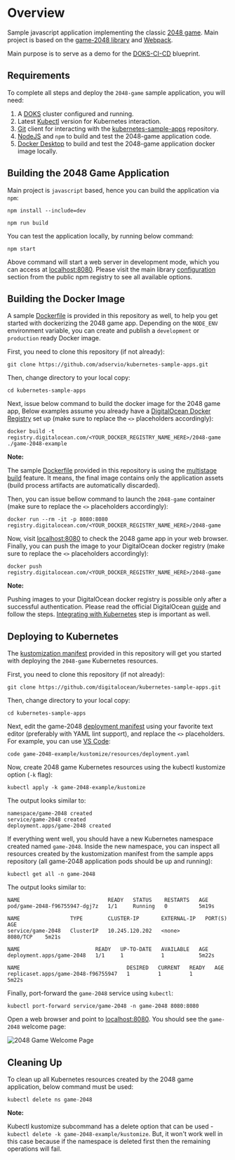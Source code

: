 # Overview

Sample javascript application implementing the classic [2048 game](https://en.wikipedia.org/wiki/2048_(video_game)). Main project is based on the [game-2048 library](https://www.npmjs.com/package/game-2048) and [Webpack](https://webpack.js.org).

Main purpose is to serve as a demo for the [DOKS-CI-CD](https://github.com/digitalocean/container-blueprints/tree/main/DOKS-CI-CD) blueprint.

## Requirements

To complete all steps and deploy the `2048-game` sample application, you will need:

1. A [DOKS](https://docs.digitalocean.com/products/kubernetes/quickstart) cluster configured and running.
2. Latest [Kubectl](https://kubernetes.io/docs/tasks/tools/#kubectl) version for Kubernetes interaction.
3. [Git](https://git-scm.com/downloads) client for interacting with the [kubernetes-sample-apps](https://github.com/digitalocean/kubernetes-sample-apps) repository.
4. [NodeJS](https://nodejs.org) and `npm` to build and test the 2048-game application code.
5. [Docker Desktop](https://www.docker.com/products/docker-desktop) to build and test the 2048-game application docker image locally.

## Building the 2048 Game Application

Main project is `javascript` based, hence you can build the application via `npm`:

```shell
npm install --include=dev

npm run build
```

You can test the application locally, by running below command:

```shell
npm start
```

Above command will start a web server in development mode, which you can access at [localhost:8080](http://localhost:8080). Please visit the main library [configuration](https://www.npmjs.com/package/game-2048#config) section from the public npm registry to see all available options.

## Building the Docker Image

A sample [Dockerfile](./Dockerfile) is provided in this repository as well, to help you get started with dockerizing the 2048 game app. Depending on the `NODE_ENV` environment variable, you can create and publish a `development` or `production` ready Docker image.

First, you need to clone this repository (if not already):

```shell
git clone https://github.com/adservio/kubernetes-sample-apps.git
```

Then, change directory to your local copy:

```shell
cd kubernetes-sample-apps
```

Next, issue below command to build the docker image for the 2048 game app, Below examples assume you already have a [DigitalOcean Docker Registry](https://docs.digitalocean.com/products/container-registry) set up (make sure to replace the `<>` placeholders accordingly):

```shell
docker build -t registry.digitalocean.com/<YOUR_DOCKER_REGISTRY_NAME_HERE>/2048-game ./game-2048-example
```

**Note:**

The sample [Dockerfile](./Dockerfile) provided in this repository is using the [multistage build](https://docs.docker.com/develop/develop-images/multistage-build) feature. It means, the final image contains only the application assets (build process artifacts are automatically discarded).

Then, you can issue bellow command to launch the `2048-game` container (make sure to replace the `<>` placeholders accordingly):

```shell
docker run --rm -it -p 8080:8080 registry.digitalocean.com/<YOUR_DOCKER_REGISTRY_NAME_HERE>/2048-game
```

Now, visit [localhost:8080](http://localhost:8080) to check the 2048 game app in your web browser. Finally, you can push the image to your DigitalOcean docker registry (make sure to replace the `<>` placeholders accordingly):

```shell
docker push registry.digitalocean.com/<YOUR_DOCKER_REGISTRY_NAME_HERE>/2048-game
```

**Note:**

Pushing images to your DigitalOcean docker registry is possible only after a successful authentication. Please read the official DigitalOcean [guide](https://docs.digitalocean.com/products/container-registry/how-to/use-registry-docker-kubernetes) and follow the steps. [Integrating with Kubernetes](https://docs.digitalocean.com/products/container-registry/how-to/use-registry-docker-kubernetes/#kubernetes-integration) step is important as well.

## Deploying to Kubernetes

The [kustomization manifest](kustomize/kustomization.yaml) provided in this repository will get you started with deploying the `2048-game` Kubernetes resources.

First, you need to clone this repository (if not already):

```shell
git clone https://github.com/digitalocean/kubernetes-sample-apps.git
```

Then, change directory to your local copy:

```shell
cd kubernetes-sample-apps
```

Next, edit the game-2048 [deployment manifest](kustomize/resources/deployment.yaml) using your favorite text editor (preferably with YAML lint support), and replace the `<>` placeholders. For example, you can use [VS Code](https://code.visualstudio.com/):

```shell
code game-2048-example/kustomize/resources/deployment.yaml
```

Now, create 2048 game Kubernetes resources using the kubectl kustomize option (`-k` flag):

```shell
kubectl apply -k game-2048-example/kustomize
```

The output looks similar to:

```text
namespace/game-2048 created
service/game-2048 created
deployment.apps/game-2048 created
```

If everything went well, you should have a new Kubernetes namespace created named `game-2048`. Inside the new namespace, you can inspect all resources created by the kustomization manifest from the sample apps repository (all game-2048 application pods should be up and running):

```shell
kubectl get all -n game-2048
```

The output looks similar to:

```text
NAME                            READY   STATUS    RESTARTS   AGE
pod/game-2048-f96755947-dgj7z   1/1     Running   0          5m19s

NAME                TYPE        CLUSTER-IP       EXTERNAL-IP   PORT(S)     AGE
service/game-2048   ClusterIP   10.245.120.202   <none>        8080/TCP    5m21s

NAME                        READY   UP-TO-DATE   AVAILABLE   AGE
deployment.apps/game-2048   1/1     1            1           5m22s

NAME                                  DESIRED   CURRENT   READY   AGE
replicaset.apps/game-2048-f96755947   1         1         1       5m22s
```

Finally, port-forward the `game-2048` service using `kubectl`:

```shell
kubectl port-forward service/game-2048 -n game-2048 8080:8080
```

Open a web browser and point to [localhost:8080](http://localhost:8080/). You should see the `game-2048` welcome page:

![2048 Game Welcome Page](assets/images/game-2048-welcome-page.png)

## Cleaning Up

To clean up all Kubernetes resources created by the 2048 game application, below command must be used:

```shell
kubectl delete ns game-2048
```

**Note:**

Kubectl kustomize subcommand has a delete option that can be used - `kubectl delete -k game-2048-example/kustomize`. But, it won't work well in this case because if the namespace is deleted first then the remaining operations will fail.
